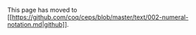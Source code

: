 This page has moved to [[https://github.com/coq/ceps/blob/master/text/002-numeral-notation.md|github]].
